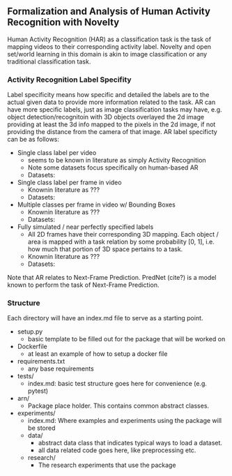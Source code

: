 ## Formalization and Analysis of Human Activity Recognition with Novelty

Human Activity Recognition (HAR) as a classification task is the task of mapping videos to their corresponding activity label.
Novelty and open set/world learning in this domain is akin to image classification or any traditional classification task.

### Activity Recognition Label Specifity

Label specificity means how specific and detailed the labels are to the actual given data to provide more information related to the task.
AR can have more specific labels, just as image classification tasks may have, e.g. object detection/recognitoin with 3D objects overlayed the 2d image providing at least the 3d info mapped to the pixels in the 2d image, if not providing the distance from the camera of that image.
AR label specificty can be as follows:

- Single class label per video
    - seems to be known in literature as simply Activity Recognition
    - Note some datasets focus specifically on human-based AR
    - Datasets:
- Single class label per frame in video
    - Knownin literature as ???
    - Datasets:
- Multiple classes per frame in video w/ Bounding Boxes
    - Knownin literature as ???
    - Datasets:
- Fully simulated / near perfectly specified labels
    - All 2D frames have their corresponding 3D mapping.
        Each object / area is mapped with a task relation by some probability [0, 1], i.e. how much that portion of 3D space pertains to a task.
    - Knownin literature as ???
    - Datasets:

Note that AR relates to Next-Frame Prediction.
PredNet (cite?) is a model known to perform the task of Next-Frame Prediction.

### Structure

Each directory will have an index.md file to serve as a starting point.

+ setup.py
    - basic template to be filled out for the package that will be worked on
+ Dockerfile
    - at least an example of how to setup a docker file
+ requirements.txt
    - any base requirements
+ tests/
    - index.md: basic test structure goes here for convenience (e.g. pytest)
+ arn/
    - Package place holder. This contains common abstract classes.
+ experiments/
    - index.md: Where examples and experiments using the package will be stored
    - data/
        + abstract data class that indicates typical ways to load a dataset.
        + all data related code goes here, like preprocessing etc.
    - research/
        + The research experiments that use the package
